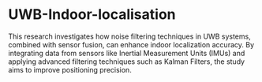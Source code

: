 # UWB-Indoor-localisation
This research investigates how noise filtering techniques in UWB systems, combined with sensor fusion, can enhance indoor localization accuracy. By integrating data from sensors like Inertial Measurement Units (IMUs) and applying advanced filtering techniques such as Kalman Filters, the study aims to improve positioning precision. 
